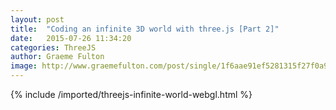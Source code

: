 ```yaml
---
layout: post
title:  "Coding an infinite 3D world with three.js [Part 2]"
date:   2015-07-26 11:34:20
categories: ThreeJS
author: Graeme Fulton
image: http://www.graemefulton.com/post/single/1f6aae91ef5281315f27f0a9aa7f9264.jpg
---
```

{% include /imported/threejs-infinite-world-webgl.html %}
